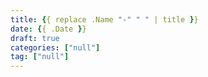 ```yaml
---
title: {{ replace .Name "-" " " | title }}
date: {{ .Date }}
draft: true
categories: ["null"]
tag: ["null"]
---
```

